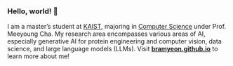 ### Hello, world! 👋

<!--
**bramyeon/bramyeon** is a ✨ _special_ ✨ repository because its `README.md` (this file) appears on your GitHub profile.

Here are some ideas to get you started:
-->
I am a master’s student at [KAIST](https://kaist.ac.kr), majoring in [Computer Science](https://cs.kaist.ac.kr) under Prof. Meeyoung Cha. My research area encompasses various areas of AI, especially generative AI for protein engineering and computer vision, data science, and large language models (LLMs). 
Visit [**bramyeon.github.io**](https://bramyeon.github.io) to learn more about me!  
